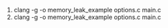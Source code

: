 1) clang -g -o memory_leak_example options.c main.c 
2) clang -g -o memory_leak_example options.c main.c